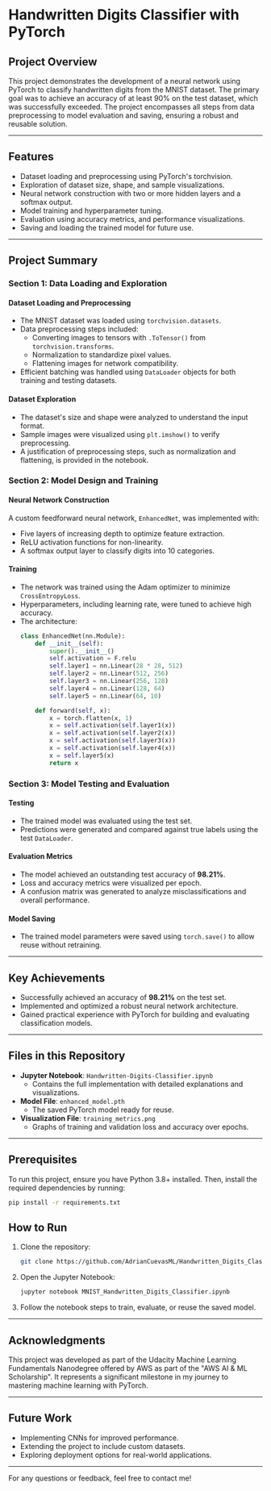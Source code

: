 # Handwritten Digits Classifier with PyTorch

## Project Overview

This project demonstrates the development of a neural network using PyTorch to classify handwritten digits from the MNIST dataset. The primary goal was to achieve an accuracy of at least 90% on the test dataset, which was successfully exceeded. The project encompasses all steps from data preprocessing to model evaluation and saving, ensuring a robust and reusable solution.

---

## Features
- Dataset loading and preprocessing using PyTorch's torchvision.
- Exploration of dataset size, shape, and sample visualizations.
- Neural network construction with two or more hidden layers and a softmax output.
- Model training and hyperparameter tuning.
- Evaluation using accuracy metrics, and performance visualizations.
- Saving and loading the trained model for future use.

---

## Project Summary

### Section 1: Data Loading and Exploration

#### Dataset Loading and Preprocessing
- The MNIST dataset was loaded using `torchvision.datasets`.
- Data preprocessing steps included:
  - Converting images to tensors with `.ToTensor()` from `torchvision.transforms`.
  - Normalization to standardize pixel values.
  - Flattening images for network compatibility.
- Efficient batching was handled using `DataLoader` objects for both training and testing datasets.

#### Dataset Exploration
- The dataset's size and shape were analyzed to understand the input format.
- Sample images were visualized using `plt.imshow()` to verify preprocessing.
- A justification of preprocessing steps, such as normalization and flattening, is provided in the notebook.

### Section 2: Model Design and Training

#### Neural Network Construction
A custom feedforward neural network, `EnhancedNet`, was implemented with:
- Five layers of increasing depth to optimize feature extraction.
- ReLU activation functions for non-linearity.
- A softmax output layer to classify digits into 10 categories.

#### Training
- The network was trained using the Adam optimizer to minimize `CrossEntropyLoss`.
- Hyperparameters, including learning rate, were tuned to achieve high accuracy.
- The architecture:
  ```python
  class EnhancedNet(nn.Module):
      def __init__(self):
          super().__init__()
          self.activation = F.relu
          self.layer1 = nn.Linear(28 * 28, 512)
          self.layer2 = nn.Linear(512, 256)
          self.layer3 = nn.Linear(256, 128)
          self.layer4 = nn.Linear(128, 64)
          self.layer5 = nn.Linear(64, 10)

      def forward(self, x):
          x = torch.flatten(x, 1)
          x = self.activation(self.layer1(x))
          x = self.activation(self.layer2(x))
          x = self.activation(self.layer3(x))
          x = self.activation(self.layer4(x))
          x = self.layer5(x)
          return x
  ```

### Section 3: Model Testing and Evaluation

#### Testing
- The trained model was evaluated using the test set.
- Predictions were generated and compared against true labels using the test `DataLoader`.

#### Evaluation Metrics
- The model achieved an outstanding test accuracy of **98.21%**.
- Loss and accuracy metrics were visualized per epoch.
- A confusion matrix was generated to analyze misclassifications and overall performance.

#### Model Saving
- The trained model parameters were saved using `torch.save()` to allow reuse without retraining.

---

## Key Achievements
- Successfully achieved an accuracy of **98.21%** on the test set.
- Implemented and optimized a robust neural network architecture.
- Gained practical experience with PyTorch for building and evaluating classification models.

---

## Files in this Repository
- **Jupyter Notebook**: `Handwritten-Digits-Classifier.ipynb` 
  - Contains the full implementation with detailed explanations and visualizations.
- **Model File**: `enhanced_model.pth`
  - The saved PyTorch model ready for reuse.
- **Visualization File**: `training_metrics.png`
  - Graphs of training and validation loss and accuracy over epochs.

---

## Prerequisites
To run this project, ensure you have Python 3.8+ installed. Then, install the required dependencies by running:
```bash
pip install -r requirements.txt
```


## How to Run
1. Clone the repository:
   ```bash
   git clone https://github.com/AdrianCuevasML/Handwritten_Digits_Classifier_with_PyTorch.git
   ```
2. Open the Jupyter Notebook:
   ```bash
   jupyter notebook MNIST_Handwritten_Digits_Classifier.ipynb
   ```
3. Follow the notebook steps to train, evaluate, or reuse the saved model.

---

## Acknowledgments
This project was developed as part of the Udacity Machine Learning Fundamentals Nanodegree offered by AWS as part of the "AWS AI & ML Scholarship". It represents a significant milestone in my journey to mastering machine learning with PyTorch.

---

## Future Work
- Implementing CNNs for improved performance.
- Extending the project to include custom datasets.
- Exploring deployment options for real-world applications.

---

For any questions or feedback, feel free to contact me!

